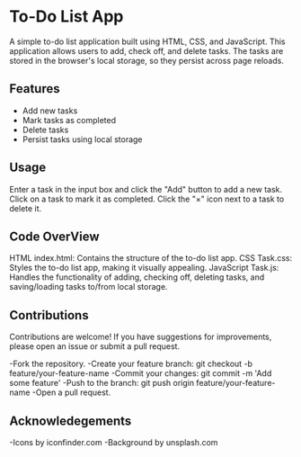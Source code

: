 # To-Do List App

A simple to-do list application built using HTML, CSS, and JavaScript. This application allows users to add, check off, and delete tasks. 
The tasks are stored in the browser's local storage, so they persist across page reloads.

## Features

- Add new tasks
- Mark tasks as completed
- Delete tasks
- Persist tasks using local storage

## Usage
Enter a task in the input box and click the "Add" button to add a new task.
Click on a task to mark it as completed.
Click the "×" icon next to a task to delete it.

## Code OverView
HTML
index.html: Contains the structure of the to-do list app.
CSS
Task.css: Styles the to-do list app, making it visually appealing.
JavaScript
Task.js: Handles the functionality of adding, checking off, deleting tasks, and saving/loading tasks to/from local storage.

## Contributions
Contributions are welcome! If you have suggestions for improvements, please open an issue or submit a pull request.

-Fork the repository.
-Create your feature branch: git checkout -b feature/your-feature-name
-Commit your changes: git commit -m 'Add some feature'
-Push to the branch: git push origin feature/your-feature-name
-Open a pull request.

## Acknowledegements
-Icons by iconfinder.com
-Background by unsplash.com







